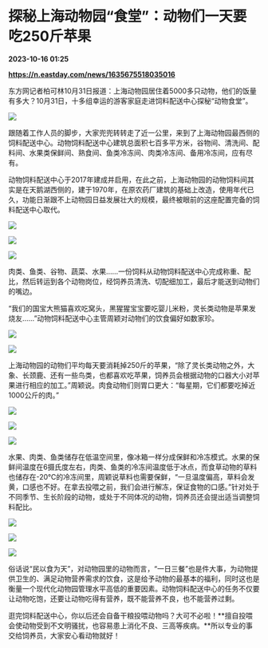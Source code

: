 # 探秘上海动物园“食堂”：动物们一天要吃250斤苹果

**2023-10-16 01:25**

**https://n.eastday.com/news/1635675518035016**

东方网记者柏可林10月31日报道：上海动物园居住着5000多只动物，他们的饭量有多大？10月31日，十多组幸运的游客家庭走进饲料配送中心探秘“动物食堂”。

![](https://mz.eastday.com/59603404.jpg?imageslim)

跟随着工作人员的脚步，大家兜兜转转走了近一公里，来到了上海动物园最西侧的饲料配送中心。动物饲料配送中心建筑总面积七百多平方米，谷物间、清洗间、配料间、水果类保鲜间、熟食间、鱼类冷冻间、肉类冷冻间、备用冷冻间，应有尽有。

动物饲料配送中心于2017年建成并启用，在此之前，上海动物园的动物饲料间其实是在天鹅湖西侧的，建于1970年，在原农药厂建筑的基础上改造，使用年代已久，功能日渐跟不上动物园日益发展壮大的规模，最终被眼前的这座配置完备的饲料配送中心取代。

![](https://mz.eastday.com/59603409.jpg?imageslim)

![](https://mz.eastday.com/59603406.jpg?imageslim)

![](https://mz.eastday.com/59603411.jpg?imageslim)

肉类、鱼类、谷物、蔬菜、水果……一份饲料从动物饲料配送中心完成称重、配比，然后转运到各个动物岗位，经饲养员清洗、切配细加工，最后才能送到动物们的嘴边。

“我们的国宝大熊猫喜欢吃窝头，黑猩猩宝宝要吃婴儿米粉，灵长类动物是苹果发烧友……”动物饲料配送中心主管周颖对动物们的饮食偏好如数家珍。

![](https://mz.eastday.com/59603405.jpg?imageslim)

![](https://mz.eastday.com/59603410.jpg?imageslim)

上海动物园的动物们平均每天要消耗掉250斤的苹果，“除了灵长类动物之外，大象、长颈鹿、还有一些鸟类，也都喜欢吃苹果，饲养员会根据动物的口器大小对苹果进行相应的加工。”周颖说。肉食动物们则胃口更大：“每星期，它们都要吃掉近1000公斤的肉。”

![](https://mz.eastday.com/59603403.jpg?imageslim)

![](https://mz.eastday.com/59603408.jpg?imageslim)

![](https://mz.eastday.com/59603407.jpg?imageslim)

水果、肉类、鱼类储存在低温空间里，像冰箱一样分成保鲜和冷冻模式。水果的保鲜间温度在6摄氏度左右，肉类、鱼类的冷冻间温度低于冰点，而食草动物的草料也储存在-20℃的冷冻间里，周颖说草料也需要保鲜，“一旦温度偏高，草料会发黄，口感也不好。在拿去投喂之前，我们会进行解冻，保证食物的口感。”针对处于不同季节、生长阶段的动物，或处于不同体况的动物，饲养员还会提出适当调整饲料配比。

![](https://mz.eastday.com/59603412.jpg?imageslim)

![](https://mz.eastday.com/59603413.jpg?imageslim)

![](https://mz.eastday.com/59603414.jpg?imageslim)

俗话说“民以食为天”，对动物园里的动物而言，“一日三餐”也是件大事，为动物提供卫生的、满足动物营养需求的饮食，这是给予动物的最基本的福利，同时这也是衡量一个现代化动物园管理水平高低的重要因素。动物饲料配送中心的任务不仅要让动物吃饱，还要让动物吃得有营养，既不能营养不良，也不能营养过剩。

逛完饲料配送中心，你以后还会自备干粮投喂动物吗？大可不必啦！**擅自投喂会使动物受到不文明骚扰，也容易患上消化不良、三高等疾病。**所以专业的事交给饲养员，大家安心看动物就好！
